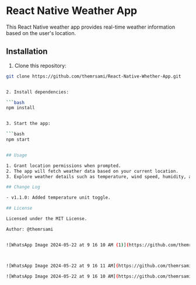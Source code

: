 # React Native Weather App

This React Native weather app provides real-time weather information based on the user's location.

## Installation

1. Clone this repository:

```bash
git clone https://github.com/themrsami/React-Native-Whether-App.git


2. Install dependencies:

```bash
npm install


3. Start the app:

```bash
npm start


## Usage

1. Grant location permissions when prompted.
2. The app will fetch weather data based on your current location.
3. Explore weather details such as temperature, wind speed, humidity, and more.

## Change Log

- v1.1.0: Added temperature unit toggle.

## License

Licensed under the MIT License.

Author: @themrsami


![WhatsApp Image 2024-05-22 at 9 16 10 AM (1)](https://github.com/themrsami/React-Native-Whether-App/assets/91170768/9c4fdc28-69aa-486a-89d8-1be8bf8b5678)



![WhatsApp Image 2024-05-22 at 9 16 11 AM](https://github.com/themrsami/React-Native-Whether-App/assets/91170768/d3063d38-3e63-4be1-9be9-d95f8b5a8950)

![WhatsApp Image 2024-05-22 at 9 16 10 AM](https://github.com/themrsami/React-Native-Whether-App/assets/91170768/f0e0b0e0-e035-485e-91eb-ebff4201489e)






